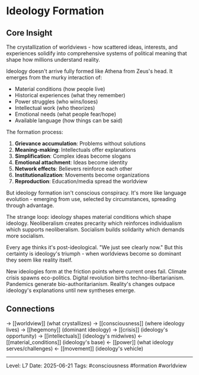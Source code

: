 # Ideology Formation

## Core Insight
The crystallization of worldviews - how scattered ideas, interests, and experiences solidify into comprehensive systems of political meaning that shape how millions understand reality.

Ideology doesn't arrive fully formed like Athena from Zeus's head. It emerges from the murky interaction of:
- Material conditions (how people live)
- Historical experiences (what they remember)
- Power struggles (who wins/loses)
- Intellectual work (who theorizes)
- Emotional needs (what people fear/hope)
- Available language (how things can be said)

The formation process:
1. **Grievance accumulation**: Problems without solutions
2. **Meaning-making**: Intellectuals offer explanations
3. **Simplification**: Complex ideas become slogans
4. **Emotional attachment**: Ideas become identity
5. **Network effects**: Believers reinforce each other
6. **Institutionalization**: Movements become organizations
7. **Reproduction**: Education/media spread the worldview

But ideology formation isn't conscious conspiracy. It's more like language evolution - emerging from use, selected by circumstances, spreading through advantage.

The strange loop: ideology shapes material conditions which shape ideology. Neoliberalism creates precarity which reinforces individualism which supports neoliberalism. Socialism builds solidarity which demands more socialism.

Every age thinks it's post-ideological. "We just see clearly now." But this certainty is ideology's triumph - when worldviews become so dominant they seem like reality itself.

New ideologies form at the friction points where current ones fail. Climate crisis spawns eco-politics. Digital revolution births techno-libertarianism. Pandemics generate bio-authoritarianism. Reality's changes outpace ideology's explanations until new syntheses emerge.

## Connections
→ [[worldview]] (what crystallizes)
→ [[consciousness]] (where ideology lives)
→ [[hegemony]] (dominant ideology)
→ [[crisis]] (ideology's opportunity)
→ [[intellectuals]] (ideology's midwives)
← [[material_conditions]] (ideology's base)
← [[power]] (what ideology serves/challenges)
← [[movement]] (ideology's vehicle)

---
Level: L7
Date: 2025-06-21
Tags: #consciousness #formation #worldview